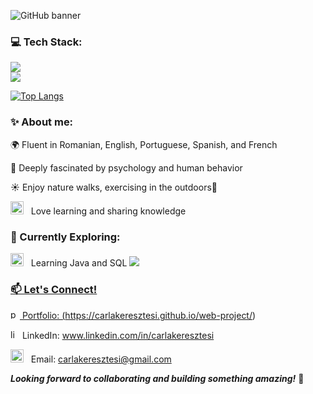 
![GitHub banner](https://github.com/user-attachments/assets/b80b9a92-b1d5-42fc-9f6d-c45004a29ead)

<h3>  💻 Tech Stack: </h3>



<p><a href="https://skillicons.dev">
   <img src="https://skillicons.dev/icons?i=git,github,bash,npm,vscode,html,css,sass" /> <br> <img src="https://skillicons.dev/icons?i=js,ts,vite,vitest,cypress,postman,java,jUnit,mysql" />
</p>


[![Top Langs](https://github-readme-stats.vercel.app/api/top-langs/?username=CarlaKeresztesi)](https://github.com/CarlaKeresztesi/github-readme-stats)  



<p><h3> ✨ About me:</h3>

🌍 Fluent in Romanian, English, Portuguese, Spanish, and French 

🧠 Deeply fascinated by psychology and human behavior 

☀️ Enjoy nature walks, exercising in the outdoors🌴

<img src="https://github.com/Gapur/Gapur/blob/main/assets/message.gif?raw=true" width="21" />&nbsp;&nbsp; Love learning and sharing knowledge  <br>  



<h3> 🚀 Currently Exploring:</h3>

<img src="https://github.com/Gapur/Gapur/blob/main/assets/lightning.gif?raw=true" width="21" />&nbsp;&nbsp; Learning Java and SQL <a href="https://skillicons.dev"><img src="https://skillicons.dev/icons?i=java,mysql"/> <br>  



<h3> 📫 Let's Connect!</h3>

<img src="https://github.com/user-attachments/assets/3cd29f67-80e4-4863-93ea-c80ecea7afde" width="15" height="15" alt="portfolio"> Portfolio: (https://carlakeresztesi.github.io/web-project/)

<img src="https://skillicons.dev/icons?i=linkedin&theme=light" width="15" height="15" alt="linkedin"> LinkedIn: www.linkedin.com/in/carlakeresztesi

<img src="https://github.com/Gapur/Gapur/blob/main/assets/letterbox.gif?raw=true" width="21" />&nbsp;&nbsp; Email: carlakeresztesi@gmail.com <br>  




***Looking forward to collaborating and building something amazing!*** 🚀</p>




